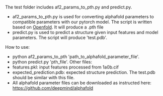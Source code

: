 The test folder includes af2\_params\_to\_pth.py and predict.py.
- af2\_params\_to\_pth.py is used for converting alphafold parameters to compatible parameters with our pytorch model.
The script is written based on [Openfold](https://github.com/aqlaboratory/openfold/).
It will produce a .pth file
- predict.py is used to predict a structure given input features and model parameters. The script will produce 'test.pdb'.

How to use:
- python af2\_params\_to\_pth 'path\_to\_alphafold\_parameter\_file'.
- python predict.py 'pth\_file'.
Other files:
- features.pkl: input features processed from 1a0b.cif
- expected\_prediction.pdb: expected structure prediction. The test.pdb should be similar with this file.
- All alphafold parameter files can be downloaded as instructed here: https://github.com/deepmind/alphafold
